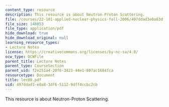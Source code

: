 ```yaml
---
content_type: resource
description: This resource is about Neutron-Proton Scattering.
file: /courses/22-101-applied-nuclear-physics-fall-2006/497ddad3e0a83df651129dff4ccbc2cb_lec08.pdf
file_size: 148853
file_type: application/pdf
hide_download: true
hide_download_original: null
learning_resource_types:
- Lecture Notes
license: https://creativecommons.org/licenses/by-nc-sa/4.0/
ocw_type: OCWFile
parent_title: Lecture Notes
parent_type: CourseSection
parent_uid: f2e251a4-20f6-3423-44e1-807ac1684fca
resourcetype: Document
title: lec08.pdf
uid: 497ddad3-e0a8-3df6-5112-9dff4ccbc2cb
---
```

This resource is about Neutron-Proton Scattering.